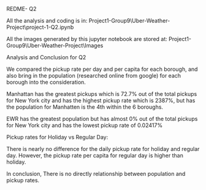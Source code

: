 REDME- Q2

All the analysis and coding is in:
Project1-Group9\Uber-Weather-Project\project-1-Q2.ipynb

All the images generated by this jupyter notebook are stored at: 
Project1-Group9\Uber-Weather-Project\Images

Analysis and Conclusion for Q2

We compared the pickup rate per day and per capita for each borough, and also bring in the population (researched online from google) for each borough into the consideration. 

Manhattan has the greatest pickups which is 72.7% out of the total pickups for New York city and has the highest pickup rate which is 2387%, but has the population for Manhatten is the 4th within the 6 boroughs. 

EWR has the greatest population but has almost 0% out of the total pickups for New York city and has the lowest pickup rate of 0.02417%

Pickup rates for Holiday vs Regular Day:

There is nearly no difference for the daily pickup rate for holiday and regular day. However, the pickup rate per capita for regular day is higher than holiday. 

In conclusion, There is no directly relationship between population and pickup rates. 
